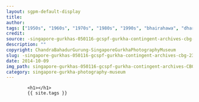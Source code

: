 ```yaml
---
layout: sgpm-default-display
title: 
author: 
tags: ["1950s", "1960s", "1970s", "1980s", "1990s", "bhairahawa", "dharan", "gurkhas", "kathmandu", "nepal", "pokhara", "singapore", "singapore gurkha archive", "singapore gurkha old photographs", "singapore gurkha photography museum", "singapore gurkhas"]
credit: 
source: -singapore-gurkhas-050116-gcspf-gurkha-contingent-archives-cbg-23
description: ""
copyright: ChandraBahadurGurung-SingaporeGurkhaPhotographyMuseum
slug: -singapore-gurkhas-050116-gcspf-gurkha-contingent-archives-cbg-23
date: 2014-10-09
img_path: singapore-gurkhas-050116-gcspf-gurkha-contingent-archives-CBG-23.jpg
category: singapore-gurkha-photography-museum
---
```

	 		

	 		<h1></h1>
	 		{{ site.tags }}
	 		

